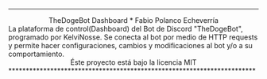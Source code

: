 
***********************************************************************
<center>TheDogeBot Dashboard * Fabio Polanco Echeverría</center>
La plataforma de control(Dashboard) del Bot de Discord "TheDogeBot", 
programado por KelviNosse. Se conecta al bot por medio de HTTP requests
y permite hacer configuraciones, cambios y modificaciones al bot y/o
a su comportamiento.

<center>Éste proyecto está bajo la licencia MIT</center>
***********************************************************************
